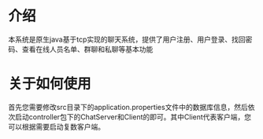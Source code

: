 

# 介绍

本系统是原生java基于tcp实现的聊天系统，提供了用户注册、用户登录、找回密
码、查看在线人员名单、群聊和私聊等基本功能

# 关于如何使用


首先您需要修改src目录下的application.properties文件中的数据库信息，然后依次启动controller包下的ChatServer和Client的即可。其中Client代表客户端，您可以根据需要启动复数客户端。
